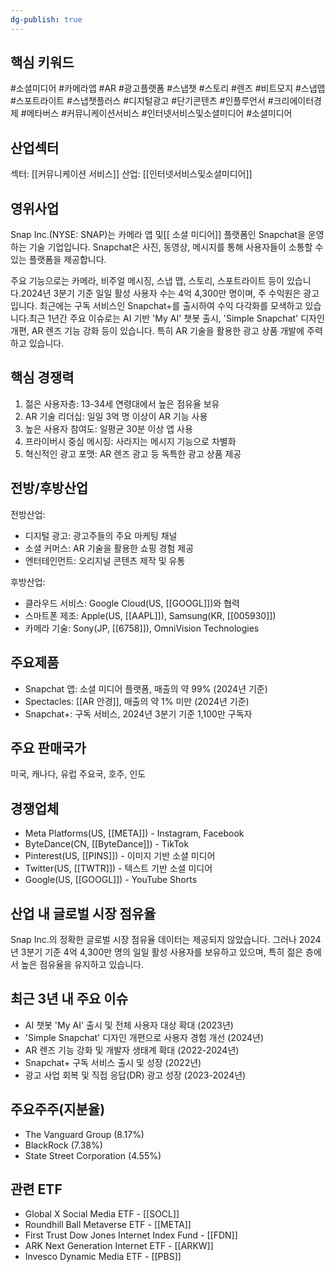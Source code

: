 ```yaml
---
dg-publish: true
---
```

## 핵심 키워드

#소셜미디어 #카메라앱 #AR #광고플랫폼 #스냅챗 #스토리 #렌즈 #비트모지 #스냅맵 #스포트라이트 #스냅챗플러스 #디지털광고 #단기콘텐츠 #인플루언서 #크리에이터경제 #메타버스 #커뮤니케이션서비스  #인터넷서비스및소셜미디어 #소셜미디어 

## 산업섹터

섹터: [[커뮤니케이션 서비스]]
산업: [[인터넷서비스및소셜미디어]]

## 영위사업

Snap Inc.(NYSE: SNAP)는 카메라 앱 및[[ 소셜 미디어]] 플랫폼인 Snapchat을 운영하는 기술 기업입니다. Snapchat은 사진, 동영상, 메시지를 통해 사용자들이 소통할 수 있는 플랫폼을 제공합니다. 

주요 기능으로는 카메라, 비주얼 메시징, 스냅 맵, 스토리, 스포트라이트 등이 있습니다.2024년 3분기 기준 일일 활성 사용자 수는 4억 4,300만 명이며, 주 수익원은 광고입니다. 최근에는 구독 서비스인 Snapchat+를 출시하여 수익 다각화를 모색하고 있습니다.최근 1년간 주요 이슈로는 AI 기반 'My AI' 챗봇 출시, 'Simple Snapchat' 디자인 개편, AR 렌즈 기능 강화 등이 있습니다. 특히 AR 기술을 활용한 광고 상품 개발에 주력하고 있습니다.

## 핵심 경쟁력

1. 젊은 사용자층: 13-34세 연령대에서 높은 점유율 보유
2. AR 기술 리더십: 일일 3억 명 이상이 AR 기능 사용
3. 높은 사용자 참여도: 일평균 30분 이상 앱 사용
4. 프라이버시 중심 메시징: 사라지는 메시지 기능으로 차별화
5. 혁신적인 광고 포맷: AR 렌즈 광고 등 독특한 광고 상품 제공

## 전방/후방산업

전방산업:

- 디지털 광고: 광고주들의 주요 마케팅 채널
- 소셜 커머스: AR 기술을 활용한 쇼핑 경험 제공
- 엔터테인먼트: 오리지널 콘텐츠 제작 및 유통

후방산업:

- 클라우드 서비스: Google Cloud(US, [[GOOGL]])와 협력
- 스마트폰 제조: Apple(US, [[AAPL]]), Samsung(KR, [[005930]])
- 카메라 기술: Sony(JP, [[6758]]), OmniVision Technologies

## 주요제품

- Snapchat 앱: 소셜 미디어 플랫폼, 매출의 약 99% (2024년 기준)
- Spectacles: [[AR 안경]], 매출의 약 1% 미만 (2024년 기준)
- Snapchat+: 구독 서비스, 2024년 3분기 기준 1,100만 구독자

## 주요 판매국가

미국, 캐나다, 유럽 주요국, 호주, 인도

## 경쟁업체

- Meta Platforms(US, [[META]]) - Instagram, Facebook
- ByteDance(CN, [[ByteDance]]) - TikTok
- Pinterest(US, [[PINS]]) - 이미지 기반 소셜 미디어
- Twitter(US, [[TWTR]]) - 텍스트 기반 소셜 미디어
- Google(US, [[GOOGL]]) - YouTube Shorts

## 산업 내 글로벌 시장 점유율

Snap Inc.의 정확한 글로벌 시장 점유율 데이터는 제공되지 않았습니다. 그러나 2024년 3분기 기준 4억 4,300만 명의 일일 활성 사용자를 보유하고 있으며, 특히 젊은 층에서 높은 점유율을 유지하고 있습니다.

## 최근 3년 내 주요 이슈

- AI 챗봇 'My AI' 출시 및 전체 사용자 대상 확대 (2023년)
- 'Simple Snapchat' 디자인 개편으로 사용자 경험 개선 (2024년)
- AR 렌즈 기능 강화 및 개발자 생태계 확대 (2022-2024년)
- Snapchat+ 구독 서비스 출시 및 성장 (2022년)
- 광고 사업 회복 및 직접 응답(DR) 광고 성장 (2023-2024년)

## 주요주주(지분율)

- The Vanguard Group (8.17%)
- BlackRock (7.38%)
- State Street Corporation (4.55%)

## 관련 ETF

- Global X Social Media ETF - [[SOCL]]
- Roundhill Ball Metaverse ETF - [[META]]
- First Trust Dow Jones Internet Index Fund - [[FDN]]
- ARK Next Generation Internet ETF - [[ARKW]]
- Invesco Dynamic Media ETF - [[PBS]]